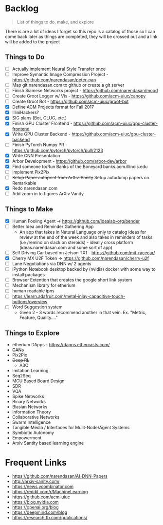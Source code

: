 # Backlog
> List of things to do, make, and explore

There is are a lot of ideas I forget so this repo is a catalog of those so I can come back later as things are completed, they will be crossed out and a link will be added to the project

## Things to Do

- [ ] Actually implement Neural Style Transfer once
- [ ] Improve Symantic Image Compression Project - https://github.com/narendasan/peter-pan
- [ ] Map git.narendasan.com to github or create a git server
- [ ] Finish Siamese Networks project - https://github.com/narendasan/mood
- [ ] Create Groot Logger w/ Vis - https://github.com/acm-uiuc/canopy
- [ ] Create Groot Bot - https://github.com/acm-uiuc/groot-bot
- [X] Define ACM Projects format for Fall 2017 
- [X] IlliniHackers?
- [X] SIG plans (Bot, GLUG, etc.)
- [X] Finish GPU Cluster Frontend - https://github.com/acm-uiuc/gpu-cluster-frontend
- [X] Write GPU Cluster Backend - https://github.com/acm-uiuc/gpu-cluster-backend
- [ ] Finish PyTorch Numpy PR - https://github.com/pytorch/pytorch/pull/2123
- [X] Write CNN Presentation
- [X] Arbor Development - https://github.com/arbor-dev/arbor
- [X] Find someone to/Run Banks of the Boneyard banks.acm.illinois.edu
- [ ] Implement Pix2Pix
- [ ] ~~Setup Paper autoprint from ArXiv-Sanity~~ Setup autodump papers on Remarkable
- [X] Redo narendasan.com
- [ ] Add zoom in to figures ArXiv Vanity

## Things to Make

- [X] Human Fooling Agent -> https://github.com/idealab-org/bender
- [ ] Better Idea and Reminder Gathering App
  * An app that takes in Natural Language only to catalog ideas for review at the end of the week and also takes in reminders of tasks (i.e /remind on slack on steroids) - ideally cross platform (ideas.narendasan.com and some sort of app)
- [ ] Self Driving Car based on Jetson TX1 <SIGBot Project> - https://github.com/mit-racecar/ 
- [X] Cherry MX U2F Token -> https://github.com/narendasan/cherry-u2f
- [ ] Lane Negotiations via DNN w/ 2 agents
- [ ] iPython Notebook desktop backed by (nvidia) docker with some way to install packages
- [ ] Browser Extention that creates the google short link system
- [ ] Mechanism library for etherium
- [ ] human readable ipns
- [ ] https://learn.adafruit.com/metal-inlay-capacitive-touch-buttons/overview
- [ ] Word Suggestion system 
  - Given 2 - 3 words recommend another in that vein. Ex. "Metric, Feature, Quality...." 

## Things to Explore

- etherium  DApps - https://dapps.ethercasts.com/
- ~~GANs~~
- Pix2Pix
- ~~Deep RL~~
  - A3C
- Imitation Learning
- Seq2Seq
- MCU Based Board Design
- SDR
- VQA
- Spike Networks
- Binary Networks 
- Biasian Networks 
- Information Theory
- Collaborative Networks 
- Swarm Intelligence 
- Tangible Media / Interfaces for Mulit-Node/Agent Systems
- Symbiotic Autonomy
- Empowerment
- Arxiv Santity based learning engine

# Frequent Links
- https://github.com/narendasan/AI-DNN-Papers
- http://arxiv-sanity.com/
- https://news.ycombinator.com
- https://reddit.com/r/MachineLearning
- https://github.com/acm-uiuc
- https://blog.nvidia.com
- https://openai.org/blog
- https://deepmind.com/blog
- https://research.fb.com/publications/

